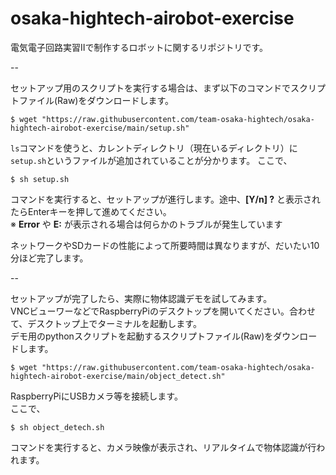 # osaka-hightech-airobot-exercise
電気電子回路実習Ⅱで制作するロボットに関するリポジトリです。

--

セットアップ用のスクリプトを実行する場合は、まず以下のコマンドでスクリプトファイル(Raw)をダウンロードします。
```
$ wget "https://raw.githubusercontent.com/team-osaka-hightech/osaka-hightech-airobot-exercise/main/setup.sh"
```

`ls`コマンドを使うと、カレントディレクトリ（現在いるディレクトリ）に`setup.sh`というファイルが追加されていることが分かります。
ここで、
```
$ sh setup.sh
```
コマンドを実行すると、セットアップが進行します。途中、**[Y/n] ?** と表示されたらEnterキーを押して進めてください。  
※ **Error** や **E:** が表示される場合は何らかのトラブルが発生しています

ネットワークやSDカードの性能によって所要時間は異なりますが、だいたい10分ほど完了します。

--

セットアップが完了したら、実際に物体認識デモを試してみます。  
VNCビューワーなどでRaspberryPiのデスクトップを開いてください。合わせて、デスクトップ上でターミナルを起動します。  
デモ用のpythonスクリプトを起動するスクリプトファイル(Raw)をダウンロードします。
```
$ wget "https://raw.githubusercontent.com/team-osaka-hightech/osaka-hightech-airobot-exercise/main/object_detect.sh"
```

RaspberryPiにUSBカメラ等を接続します。  
ここで、
```
$ sh object_detech.sh
```
コマンドを実行すると、カメラ映像が表示され、リアルタイムで物体認識が行われます。

